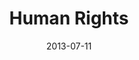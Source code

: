 ---
date: 2013-07-11
title: Human Rights
categories: supporter
logo: HRCF_small.jpg
www: http://www.hrc.org
---